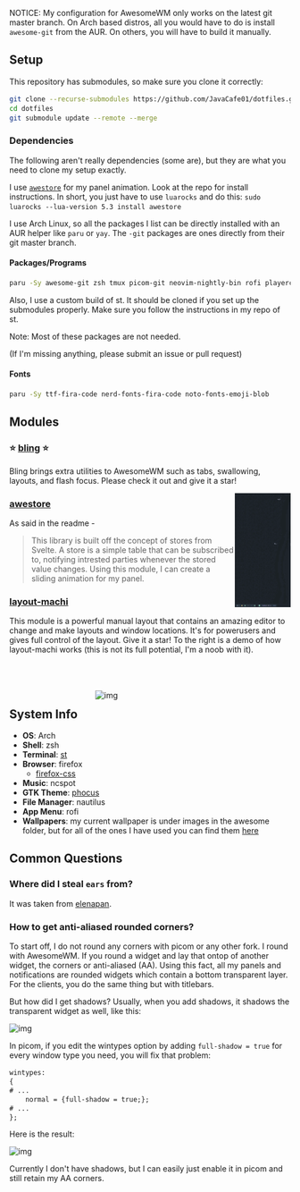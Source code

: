 NOTICE: My configuration for AwesomeWM only works on the latest git master branch. On Arch based distros, all you would have to do is install `awesome-git` from the AUR. On others, you will have to build it manually.


## Setup
This repository has submodules, so make sure you clone it correctly:
```bash
git clone --recurse-submodules https://github.com/JavaCafe01/dotfiles.git
cd dotfiles
git submodule update --remote --merge
```
### Dependencies
The following aren't really dependencies (some are), but they are what you need to clone my setup exactly.

I use [`awestore`](https://github.com/K4rakara/awestore) for my panel animation. Look at the repo for install instructions. In short, you just have to use `luarocks` and do this: `sudo luarocks --lua-version 5.3 install awestore`

I use Arch Linux, so all the packages I list can be directly installed with an AUR helper like `paru` or `yay`. The `-git` packages are ones directly from their git master branch.

#### Packages/Programs

```bash
paru -Sy awesome-git zsh tmux picom-git neovim-nightly-bin rofi playerctl nautilus discord imagemagick giph farge-git colorpicker-ym1234-git lm_sensors acpid pulseaudio inotify-tools acpilight bat firefox ncspot
```
Also, I use a custom build of st. It should be cloned if you set up the submodules properly. Make sure you follow the instructions in my repo of st.

Note: Most of these packages are not needed.

(If I'm missing anything, please submit an issue or pull request)

#### Fonts

```bash
paru -Sy ttf-fira-code nerd-fonts-fira-code noto-fonts-emoji-blob
```

## Modules
### :star: [bling](https://github.com/Nooo37/bling) :star:
Bling brings extra utilities to AwesomeWM such as tabs, swallowing, layouts, and flash focus. Please check it out and give it a star!

<img src="https://raw.githubusercontent.com/K4rakara/awestore/trunk/demo.gif" alt="gif" align="right" width="100px"/>

### [awestore](https://github.com/K4rakara/awestore)
As said in the readme - 
> This library is built off the concept of stores from Svelte. A store is a simple table that can be subscribed to, notifying intrested parties whenever the stored value changes.
Using this module, I can create a sliding animation for my panel.


### [layout-machi](https://github.com/xinhaoyuan/layout-machi)
This module is a powerful manual layout that contains an amazing editor to change and make layouts and window locations. It's for powerusers and gives full control of the layout. Give it a star! To the right is a demo of how layout-machi works (this is not its full potential, I'm a noob with it).

<br/>
<br/>
<br/>

<img src="https://github.com/JavaCafe01/dotfiles/blob/master/.config/awesome/images/rice.png" alt="img" align="right" width="350px"/>

## System Info
+ **OS**: Arch
+ **Shell**: zsh
+ **Terminal**: [st](https://github.com/JavaCafe01/st)
+ **Browser**: firefox
    + [firefox-css](https://github.com/JavaCafe01/firefox-css)
+ **Music**: ncspot
+ **GTK Theme**: [phocus](https://github.com/JavaCafe01/phocus)
+ **File Manager**: nautilus
+ **App Menu**: rofi
+ **Wallpapers**: my current wallpaper is under images in the awesome folder, but for all of the ones I have used you can find them [here](https://github.com/JavaCafe01/wallpapers)

## Common Questions

### Where did I steal `ears` from?
It was taken from [elenapan](https://github.com/elenapan/dotfiles).

### How to get anti-aliased rounded corners?
To start off, I do not round any corners with picom or any other fork. I round with AwesomeWM. If you round a widget and lay that ontop of another widget, the corners or anti-aliased (AA). Using this fact, all my panels and notifications are rounded widgets which contain a bottom transparent layer. For the clients, you do the same thing but with titlebars. 

But how did I get shadows? Usually, when you add shadows, it shadows the transparent widget as well, like this: 

<img src="https://github.com/JavaCafe01/dotfiles/blob/master/.config/awesome/images/round_transparent.png" alt="img">

In picom, if you edit the wintypes option by adding `full-shadow = true` for every window type you need, you will fix that problem:

```
wintypes:
{
# ...
    normal = {full-shadow = true;};
# ...
};
```

Here is the result:

<img src="https://github.com/JavaCafe01/dotfiles/blob/master/.config/awesome/images/round_shadow.png" alt="img">

Currently I don't have shadows, but I can easily just enable it in picom and still retain my AA corners.
